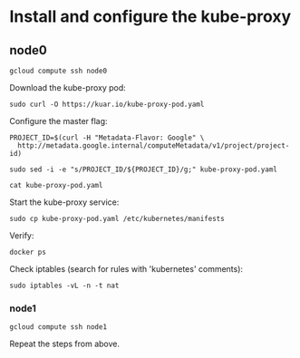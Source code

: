 # Install and configure the kube-proxy

## node0

```
gcloud compute ssh node0
```

Download the kube-proxy pod:

```
sudo curl -O https://kuar.io/kube-proxy-pod.yaml
```

Configure the master flag:

```
PROJECT_ID=$(curl -H "Metadata-Flavor: Google" \
  http://metadata.google.internal/computeMetadata/v1/project/project-id)
```

```
sudo sed -i -e "s/PROJECT_ID/${PROJECT_ID}/g;" kube-proxy-pod.yaml
```

```
cat kube-proxy-pod.yaml
```

Start the kube-proxy service:

```
sudo cp kube-proxy-pod.yaml /etc/kubernetes/manifests
```

Verify:

```
docker ps
```

Check iptables (search for rules with 'kubernetes' comments):

```
sudo iptables -vL -n -t nat
```

### node1

```
gcloud compute ssh node1
```

Repeat the steps from above.
